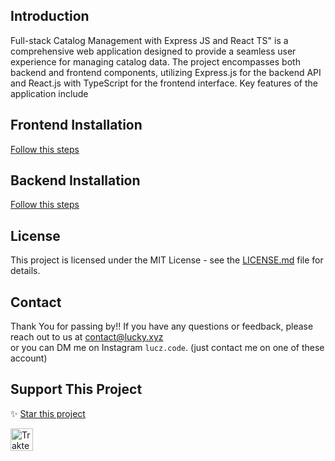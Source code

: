 ## Introduction

<p>Full-stack Catalog Management with Express JS and React TS" is a comprehensive web application designed to provide a seamless user experience for managing catalog data. The project encompasses both backend and frontend components, utilizing Express.js for the backend API and React.js with TypeScript for the frontend interface. Key features of the application include</p>

## Frontend Installation

[Follow this steps](https://github.com/LuckyIndraEfendi/fullstack-app/tree/main/frontend)

## Backend Installation

[Follow this steps](https://github.com/LuckyIndraEfendi/fullstack-app/tree/main/backend)

## License

This project is licensed under the MIT License - see the [LICENSE.md](LICENSE.md) file for details.

## Contact

Thank You for passing by!!
If you have any questions or feedback, please reach out to us at [contact@lucky.xyz](mailto:hayasaka592@gmail.com?subject=[Hello%20Lucky]%20-%20Your%20Subject)
<br>
or you can DM me on Instagram `lucz.code`. (just contact me on one of these account)

## Support This Project

✨ [Star this project](https://github.com/LuckyIndraEfendi/Rest-Country)

<a href="https://trakteer.id/lucky-indra-efendi-lpwhg" target="_blank"><img id="wse-buttons-preview" src="https://cdn.trakteer.id/images/embed/trbtn-red-5.png" height="36" style="border: 0px; height: 36px;" alt="Trakteer Saya"></a>
